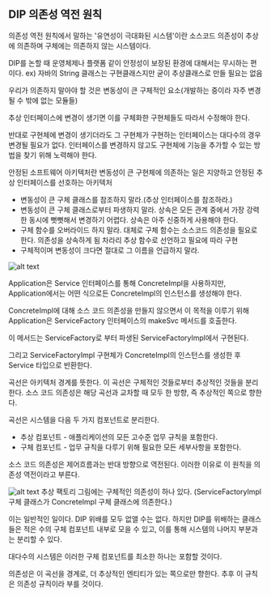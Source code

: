 ## DIP 의존성 역전 원칙

의존성 역전 원칙에서 말하는 '유연성이 극대화된 시스템'이란 소스코드 의존성이 추상에 의존하며 구체에는 의존하지 않는 시스템이다.

DIP를 논할 때 운영체제나 플랫폼 같이 안정성이 보장된 환경에 대해서는 무시하는 편이다. ex) 자바의 String 클래스는 구현클래스지만 굳이 추상클래스로 만들 필요는 없음

우리가 의존하지 말아야 할 것은 변동성이 큰 구체적인 요소(개발하는 중이라 자주 변경될 수 밖에 없는 모듈들)

추상 인터페이스에 변경이 생기면 이를 구체화한 구현체들도 따라서 수정해야 한다.

반대로 구현체에 변경이 생기더라도 그 구현체가 구현하는 인터페이스는 대다수의 경우 변경될 필요가 없다. 인터페이스를 변경하지 않고도 구현체에 기능을 추가할 수 있는 방법을 찾기 위해 노력해야 한다.

안정된 소프트웨어 아키텍처란 변동성이 큰 구현체에 의존하는 일은 지양하고 안정된 추상 인터페이스를 선호하는 아키텍처

-   변동성이 큰 구체 클래스를 참조하지 말라.(추상 인터페이스를 참조하라.)
-   변동성이 큰 구체 클래스로부터 파생하지 말라. 상속은 모든 관계 중에서 가장 강력한 동시에 뻣뻣해서 변경하기 어렵다. 상속은 아주 신중하게 사용해야 한다.
-   구체 함수를 오버라이드 하지 말라. 대체로 구체 함수는 소스코드 의존성을 필요로 한다. 의존성을 상속하게 됨 차라리 추상 함수로 선언하고 필요에 따라 구현
-   구체적이며 변동성이 크다면 절대로 그 이름을 언급하지 말라.

![alt text](image/image-8.png)

Application은 Service 인터페이스를 통해 ConcreteImpl을 사용하지만, Application에서는 어떤 식으로든 ConcreteImpl의 인스턴스를 생성해야 한다.

ConcreteImpl에 대해 소스 코드 의존성을 만들지 않으면서 이 목적을 이루기 위해 Application은 ServiceFactory 인터페이스의 makeSvc 메서드를 호출한다.

이 메서드는 ServiceFactory로 부터 파생된 ServiceFactoryImpl에서 구현된다.

그리고 ServiceFactoryImpl 구현체가 ConcreteImpl의 인스턴스를 생성한 후 Service 타입으로 반환한다.

곡선은 아키텍처 경계를 뜻한다. 이 곡선은 구체적인 것들로부터 추상적인 것들을 분리한다. 소스 코드 의존성은 해당 곡선과 교차할 때 모두 한 방향, 즉 추상적인 쪽으로 향한다.

곡선은 시스템을 다음 두 가지 컴포넌트로 분리한다.

-   추상 컴포넌트 - 애플리케이션의 모든 고수준 업무 규칙을 포함한다.
-   구체 컴포넌트 - 업무 규칙을 다루기 위해 필요한 모든 세부사항을 포함한다.

소스 코드 의존성은 제어흐름과는 반대 방향으로 역전된다. 이러한 이유로 이 원칙을 의존성 역전이라고 부른다.

![alt text](image/image-8.png)
추상 팩토리 그림에는 구체적인 의존성이 하나 있다.
(ServiceFactoryImpl 구체 클래스가 ConcreteImpl 구체 클래스에 의존한다.)

이는 일반적인 일이다. DIP 위배를 모두 없앨 수는 없다. 하지만 DIP를 위배하는 클래스들은 적은 수의 구체 컴포넌트 내부로 모을 수 있고, 이를 통해 시스템의 나머지 부분과는 분리할 수 있다.

대다수의 시스템은 이러한 구체 컴포넌트를 최소한 하나는 포함할 것이다.

의존성은 이 곡선을 경계로, 더 추상적인 엔티티가 있는 쪽으로만 향한다. 추후 이 규칙은 의존성 규칙이라 부를 것이다.

